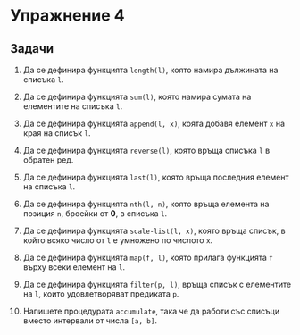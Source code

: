 Упражнение 4
============

Задачи
------

1. Да се дефинира функцията `length(l)`, която намира дължината на списъка `l`.

2. Да се дефинира функцията `sum(l)`, която намира сумата на елементите на списъка `l`.

3. Да се дефинира функцията `append(l, x)`, коята добавя елемент `x` на края на списък `l`.

4. Да се дефинира функцията `reverse(l)`, която връща списъка `l` в обратен ред.

5. Да се дефинира функцията `last(l)`, която връща последния елемент на списъка `l`.

6. Да се дефинира функцията `nth(l, n)`, която връща елемента на позиция `n`, броейки от **0**, в списъка `l`.

7. Да се дефинира функцията `scale-list(l, x)`, която връща списък, в който всяко число от `l` е умножено по числото `x`.

8. Да се дефинира функцията `map(f, l)`, която прилага функцията `f` върху всеки елемент на `l`.

9. Да се дефинира функцията `filter(p, l)`, връща списък с елементите на `l`, които удовлетворяват предиката `p`.

10. Напишете процедурата `accumulate`, така че да работи със списъци вместо интервали от числа `[a, b]`.

